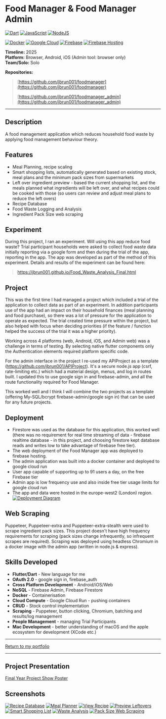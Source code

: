 # Food Manager & Food Manager Admin
[![Dart](https://img.shields.io/badge/Dart-%230175C2.svg?logo=dart&logoColor=white)](#) [![JavaScript](https://img.shields.io/badge/JavaScript-F7DF1E?logo=javascript&logoColor=000)](#) [![NodeJS](https://img.shields.io/badge/Node.js-6DA55F?logo=node.js&logoColor=white)](#)

[![Docker](https://img.shields.io/badge/Docker-2496ED?logo=docker&logoColor=fff)](#) [![Google Cloud](https://img.shields.io/badge/Google%20Cloud-%234285F4.svg?logo=google-cloud&logoColor=white)](#) [![Firebase](https://img.shields.io/badge/Firebase-039BE5?logo=Firebase&logoColor=white)](#) [![Firebase Hosting](https://img.shields.io/badge/Firebase%20Hosting-039BE5?logo=Firebase&logoColor=white)](#)

**Timeline:** 2025  
**Platform:** Browser, Android, iOS (Admin tool: browser only)  
**Team/Solo:** Solo

**Repositories:** 
> [https://github.com/jbrun001/foodmanager](https://github.com/jbrun001/foodmanager)
> 
> [https://github.com/jbrun001/foodmanager_admin](https://github.com/jbrun001/foodmanager_admin)

---

## Description
A food management application which reduces household food waste by applying food management behaviour theory.

## Features
- Meal Planning, recipe scaling
- Smart shopping lists, automatically generated based on existing stock, meal plans and the minimum pack sizes from supermarkets  
- Left over ingredient preview - based the current shopping list, and the meals planned what ingredients will be left over, and what recipes could be cooked with those (so users can review and adjust meal plans to reduce the left overs)
- Recipe Database
- Food Waste Logging and Analysis
- Ingredient Pack Size web scraping

## Experiment
During this project, I ran an experiment. Will using this app reduce food waste? Trial participant households were asked to collect food waste data initially reporting via a google form and then during the trial of the app, reporting in the app. The app was developed as part of the method of this experiment.
Details and results of the experiment can be found here:

> https://jbrun001.github.io/Food_Waste_Analysis_Final.html

## Project
This was the first time I had managed a project which included a trial of the application to collect data as part of an experiment. In addition participants use of the app had an impact on their household finances (meal planning and food purchase), so there was a lot of pressure for the application to operate as expected. The trial created time pressure within the project, but also helped with focus when deciding priorities (if the feature / function helped the success of the trial it was a higher priority).

Working across 4 platforms (web, Android, iOS, and Admin web) was a challenge in terms of testing. By selecting native flutter components only the Authentication elements required platform specific code.

For the admin interface in the project I re-used my APIProject as a template (https://github.com/jbrun001/APIProject). It's a secure node.js app (csrf, rate-limiting etc.) which had a material design, menus, and log in routes built. I updated this to use google sign in and firebase-admin, and all the route functionality required for Food Manager. 

This worked well and I think I will combine the two projects as a template (offering My-SQL/bcrypt firebase-admin/google sign in) that can be used for any future projects.


## Deployment
- Firestore was used as the database for this application, this worked well (there was no requirement for real time streaming of data - firebase realtime database - in this project, and choosing firestore kept database reads and writes low to take advantage of firebase free tier).
- The web deployment of the Food Manager app was deployed to firebase hosting.
- The admin application was built into a docker container and deployed to google cloud run
- User app capable of supporting up to 91 users a day, on the free Firebase tier
- Admin app is low frequency use and also inside free tier usage limits for google cloud run
- The app and data were hosted in the europe-west2 (London) region.
[![Deployment Diagram](https://jbrun001.github.io/media/projects/fm-deployment.png)](#)



## Web Scraping
Puppeteer, Puppeteer-extra and Puppeteer-extra-stealth were used to scrape ingredient pack sizes. This project doesn't have high frequency requirements for scraping (pack sizes change infrequently, so infrequent scrapes are required). Scraping was deployed using headless Chromium in a docker image with the admin app (written in node.js & express).

## Skills Developed
- **Flutter/Dart** - New language for me
- **OAuth 2.0** - google sign in, firebase_auth
- **Cross Platform Development** - Android/iOS/Web
- **NoSQL** - Firebase Admin, Firebase Firestore  
- **Docker** - Containerisation
- **Cloud Compute** - Google Cloud Run - pushing containers
- **CRUD** - Stock control implementation
- **Scraping** - Puppeteer, button clicking, Chromium, batching and results/log management
- **People Management** - managing Trial Participants
- **Mac Development** - better understanding of macOS and the apple ecosystem for development (XCode etc.)

---
[Return to my portfolio](https://jbrun001.github.io/allprojects.html)

---

## Project Presentation
[Final Year Project Show Poster](https://jbrun001.github.io/media/projects/foodmanager-poster.pdf)

## Screenshots
[![Recipe Database](https://jbrun001.github.io/media/projects/fm-recipeselect.png)](#)
[![Meal Planner](https://jbrun001.github.io/media/projects/fm-planner.png)](#)
[![View Recipe](https://jbrun001.github.io/media/projects/fm-recipeview.png)](#)
[![Preview Leftovers](https://jbrun001.github.io/media/projects/fm-preview.png)](#)
[![Smart Shopping List](https://jbrun001.github.io/media/projects/fm-smartlist.png)](#)
[![Waste Analysis](https://jbrun001.github.io/media/projects/fm-analysis.png)](#)
[![Pack Size Web Scraping](https://jbrun001.github.io/media/projects/fm-admin-scraping.png)](#)